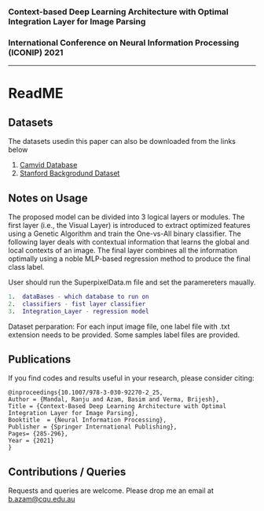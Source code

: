 ### Context-based Deep Learning Architecture with Optimal Integration Layer for Image Parsing
### International Conference on Neural Information Processing (ICONIP) 2021

_____________________________________________________________________________________________

# ReadME

## Datasets

The datasets usedin this paper can also be downloaded from the links below 
1. [Camvid Database](http://mi.eng.cam.ac.uk/research/projects/VideoRec/)
2. [Stanford Backgrodund Dataset](http://dags.stanford.edu/projects/scenedataset.html)


## Notes on Usage

The proposed model can be divided into 3 logical layers or modules. The first layer (i.e., the Visual Layer) is introduced to extract optimized features using a Genetic Algorithm and train the One-vs-All binary classifier. The following layer deals with contextual information that learns the global and local contexts of an image. The final layer combines all the information optimally using a noble MLP-based regression method to produce the final class label. 

User should run the SuperpixelData.m file and set the paramereters maually.
```matlab
1.  dataBases - which database to run on
2.  classifiers - fist layer classifier
3.  Integration_Layer - regression model
```


Dataset perparation: For each input image file, one label file with .txt extension needs to be provided. Some samples label files are provided.

## Publications 
If you find codes and results useful in your research, please consider citing:


    @inproceedings{10.1007/978-3-030-92270-2_25,
	Author = {Mandal, Ranju and Azam, Basim and Verma, Brijesh},
	Title = {Context-Based Deep Learning Architecture with Optimal Integration Layer for Image Parsing},
	Booktitle  = {Neural Information Processing},
	Publisher = {Springer International Publishing},
	Pages= {285-296},
	Year = {2021}
    }

 
## Contributions / Queries 

Requests and queries are welcome. 
Please drop me an email at b.azam@cqu.edu.au
